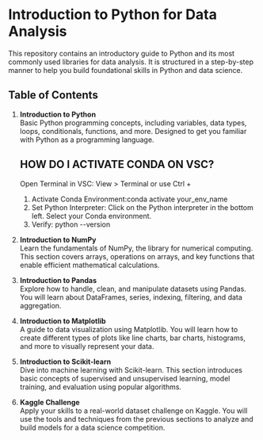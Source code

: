 # Introduction to Python for Data Analysis

This repository contains an introductory guide to Python and its most commonly used libraries for data analysis. It is structured in a step-by-step manner to help you build foundational skills in Python and data science.

## Table of Contents
1. **Introduction to Python**  
   Basic Python programming concepts, including variables, data types, loops, conditionals, functions, and more. Designed to get you familiar with Python as a programming language.

   ##  HOW DO I ACTIVATE CONDA ON VSC?

   Open Terminal in VSC: View > Terminal or use Ctrl + 
   1. Activate Conda Environment:conda activate your_env_name
   2. Set Python Interpreter:
Click on the Python interpreter in the bottom left.
Select your Conda environment.
   3. Verify: python --version


2. **Introduction to NumPy**  
   Learn the fundamentals of NumPy, the library for numerical computing. This section covers arrays, operations on arrays, and key functions that enable efficient mathematical calculations.

3. **Introduction to Pandas**  
   Explore how to handle, clean, and manipulate datasets using Pandas. You will learn about DataFrames, series, indexing, filtering, and data aggregation.

4. **Introduction to Matplotlib**  
   A guide to data visualization using Matplotlib. You will learn how to create different types of plots like line charts, bar charts, histograms, and more to visually represent your data.

5. **Introduction to Scikit-learn**  
   Dive into machine learning with Scikit-learn. This section introduces basic concepts of supervised and unsupervised learning, model training, and evaluation using popular algorithms.

6. **Kaggle Challenge**  
   Apply your skills to a real-world dataset challenge on Kaggle. You will use the tools and techniques from the previous sections to analyze and build models for a data science competition.
